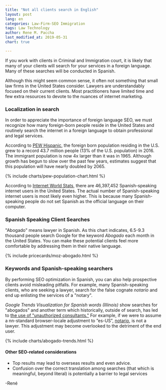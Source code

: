 ```yaml
---
title: "Not all clients search in English"
layout: post
lang: en
categories: Law-Firm-SEO Immigration
tags: Law Technology
author: Rene M. Paccha
last_modified_at: 2019-05-31
chart: true

---
```


If you work with clients in Criminal and Immigration court, it is likely that many of your clients will search for your services in a foreign language.  Many of these searches will be conducted in Spanish.

Although this might seem common sense, it often not something that small law firms in the United States consider.  Lawyers are understandably focused on their current clients. Most practitioners have limited time and few extra resources to devote to the nuances of internet marketing.

### Localization in search
In order to appreciate the importance of foreign language SEO, we must recognize how many foreign-born people reside in the United States and routinely search the internet in a foreign language to obtain professional and legal services.

According to [PEW Hispanic](https://www.pewhispanic.org/2018/09/14/facts-on-u-s-immigrants/), the foreign born population residing in the U.S. grew to a record 43.7 million people (13% of the U.S. population) in 2016.  The immigrant population is now 4x larger than it was in 1965. Although growth has begun to slow over the past few years, estimates suggest that this population will have nearly doubled by 2065.

{% include charts/pew-population-chart.html %}

According to [Internet World Stats](https://www.internetworldstats.com/stats13.htm), there are 46,397,452 Spanish-speaking internet users in the United States.  The actual number of Spanish-speaking internet users is most likely even higher.  This is because many Spanish-speaking people do not set Spanish as the official language on their computer.

### Spanish Speaking Client Searches

"Abogado" means lawyer in Spanish. As this chart indicates, 6.5-9.3 thousand people search Google for the keyword *Abogado* each month in the United States. You can make these potential clients feel more comfortable by addressing them in their native language.


{% include pricecards/moz-abogado.html %}

### Keywords and Spanish-speaking searchers

By performing SEO optimization in Spanish, you can also help prospective clients avoid misleading pitfalls.  For example, many Spanish-speaking clients, who are seeking a lawyer, search for the false cognate *notario* and end up enlisting the services of a "notary".

_Google Trends Visualization for Spanish words (Illinois)_ show searches for "abogados" and another term which historically, outside of search, has led to [the use of "unauthorized consultants."](https://aila.org/advo-media/tools/psas/psa-on-cir-and-notarios-04-29-13) For example, if we were to assume a nn-standard browser-locale adjustment to ”es-US”, [notario](https://aila.org/practice/consumer-protection/stop-notario-fraud), is not a lawyer.  This adjustment may become overlooked to the detriment of the end user.

{% include charts/abogado-trends.html %}

#### Other SEO-related considerations

- Top results may lead to overseas results and even advice.
- Confusion over the correct translation among searches (that which is meaningful, beyond literal) is potentially a barrier to legal services


-René




<!-- highcharts lib -->
<script src="https://cdnjs.cloudflare.com/ajax/libs/highcharts/7.0.3/highcharts.js" integrity="sha256-xMDeombsoo/Gy2p6UAwTnuelns6zCc8OwQZP0m9DHnU=" crossorigin="anonymous"></script>
